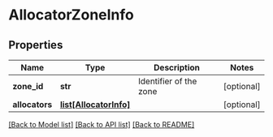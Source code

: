 # AllocatorZoneInfo

## Properties
Name | Type | Description | Notes
------------ | ------------- | ------------- | -------------
**zone_id** | **str** | Identifier of the zone | [optional] 
**allocators** | [**list[AllocatorInfo]**](AllocatorInfo.md) |  | [optional] 

[[Back to Model list]](../README.md#documentation-for-models) [[Back to API list]](../README.md#documentation-for-api-endpoints) [[Back to README]](../README.md)


